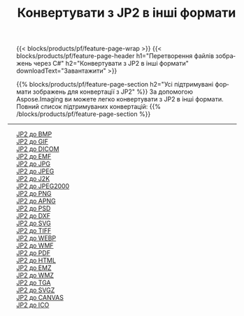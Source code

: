 ﻿---
title: Конвертувати з JP2 в інші формати 
weight: 3920
url: /uk/java/conversion/from/jp2 
lang: uk
langdirlevel: 2
locales: zh-hans,ja,it,ru,de,es,fr,nl,id,lt,pl,pt,vi,tr,ko,zh-hant,ar,hi,th,sv,cs,uk,he
description: За допомогою Aspose.Imaging ви можете легко конвертувати з JP2 в інші формати
---

{{< blocks/products/pf/feature-page-wrap >}}
{{< blocks/products/pf/feature-page-header h1="Перетворення файлів зображень через C#" h2="Конвертувати з JP2 в інші формати" downloadText="Завантажити" >}}


{{% blocks/products/pf/feature-page-section  h2="Усі підтримувані формати зображень для конвертації з JP2" %}}
За допомогою Aspose.Imaging ви можете легко конвертувати з JP2 в інші формати.
<br/>
Повний список підтримуваних конвертацій:
{{% /blocks/products/pf/feature-page-section %}}
<div class="container-fluid productfamilypage bg-gray">
    <div class="convertypes bg-gray agp-content section">
        <div class="container">
		<hr style="margin-left:-20px;"/>
		<div class="row other-converters">
		    <div class='col-md-2 other-converter remove-lp remove-rp'><a href="/imaging/uk/java/conversion/jp2-to-bmp" >JP2 до BMP</a></div><div class='col-md-2 other-converter remove-lp remove-rp'><a href="/imaging/uk/java/conversion/jp2-to-gif" >JP2 до GIF</a></div><div class='col-md-2 other-converter remove-lp remove-rp'><a href="/imaging/uk/java/conversion/jp2-to-dicom" >JP2 до DICOM</a></div><div class='col-md-2 other-converter remove-lp remove-rp'><a href="/imaging/uk/java/conversion/jp2-to-emf" >JP2 до EMF</a></div><div class='col-md-2 other-converter remove-lp remove-rp'><a href="/imaging/uk/java/conversion/jp2-to-jpg" >JP2 до JPG</a></div><div class='col-md-2 other-converter remove-lp remove-rp'><a href="/imaging/uk/java/conversion/jp2-to-jpeg" >JP2 до JPEG</a></div><div class='col-md-2 other-converter remove-lp remove-rp'><a href="/imaging/uk/java/conversion/jp2-to-j2k" >JP2 до J2K</a></div><div class='col-md-2 other-converter remove-lp remove-rp'><a href="/imaging/uk/java/conversion/jp2-to-jpeg2000" >JP2 до JPEG2000</a></div><div class='col-md-2 other-converter remove-lp remove-rp'><a href="/imaging/uk/java/conversion/jp2-to-png" >JP2 до PNG</a></div><div class='col-md-2 other-converter remove-lp remove-rp'><a href="/imaging/uk/java/conversion/jp2-to-apng" >JP2 до APNG</a></div><div class='col-md-2 other-converter remove-lp remove-rp'><a href="/imaging/uk/java/conversion/jp2-to-psd" >JP2 до PSD</a></div><div class='col-md-2 other-converter remove-lp remove-rp'><a href="/imaging/uk/java/conversion/jp2-to-dxf" >JP2 до DXF</a></div><div class='col-md-2 other-converter remove-lp remove-rp'><a href="/imaging/uk/java/conversion/jp2-to-svg" >JP2 до SVG</a></div><div class='col-md-2 other-converter remove-lp remove-rp'><a href="/imaging/uk/java/conversion/jp2-to-tiff" >JP2 до TIFF</a></div><div class='col-md-2 other-converter remove-lp remove-rp'><a href="/imaging/uk/java/conversion/jp2-to-webp" >JP2 до WEBP</a></div><div class='col-md-2 other-converter remove-lp remove-rp'><a href="/imaging/uk/java/conversion/jp2-to-wmf" >JP2 до WMF</a></div><div class='col-md-2 other-converter remove-lp remove-rp'><a href="/imaging/uk/java/conversion/jp2-to-pdf" >JP2 до PDF</a></div><div class='col-md-2 other-converter remove-lp remove-rp'><a href="/imaging/uk/java/conversion/jp2-to-html" >JP2 до HTML</a></div><div class='col-md-2 other-converter remove-lp remove-rp'><a href="/imaging/uk/java/conversion/jp2-to-emz" >JP2 до EMZ</a></div><div class='col-md-2 other-converter remove-lp remove-rp'><a href="/imaging/uk/java/conversion/jp2-to-wmz" >JP2 до WMZ</a></div><div class='col-md-2 other-converter remove-lp remove-rp'><a href="/imaging/uk/java/conversion/jp2-to-tga" >JP2 до TGA</a></div><div class='col-md-2 other-converter remove-lp remove-rp'><a href="/imaging/uk/java/conversion/jp2-to-svgz" >JP2 до SVGZ</a></div><div class='col-md-2 other-converter remove-lp remove-rp'><a href="/imaging/uk/java/conversion/jp2-to-canvas" >JP2 до CANVAS</a></div><div class='col-md-2 other-converter remove-lp remove-rp'><a href="/imaging/uk/java/conversion/jp2-to-ico" >JP2 до ICO</a></div>
                </div>
        </div>
    </div>
</div>
<br/>

